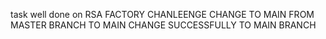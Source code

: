 task well done on RSA FACTORY CHANLEENGE
CHANGE TO MAIN FROM MASTER BRANCH TO MAIN 
CHANGE SUCCESSFULLY TO MAIN BRANCH
